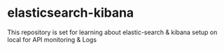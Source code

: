 # elasticsearch-kibana
This repository is set for learning about elastic-search &amp; kibana setup on local for API monitoring &amp; Logs
